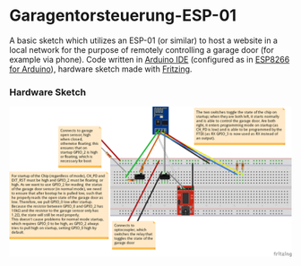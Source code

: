 # Garagentorsteuerung-ESP-01
A basic sketch which utilizes an ESP-01 (or similar) to host a website in a local network for the purpose of remotely controlling a garage door (for example via phone).
Code written in [Arduino IDE](https://github.com/arduino/Arduino) (configured as in [ESP8266 for Arduino](https://github.com/esp8266/Arduino)), hardware sketch made with [Fritzing](https://github.com/fritzing/fritzing-app).

### Hardware Sketch
![Hardware Sketch of Project](Sketch/Sketch_Steckplatine.png)

